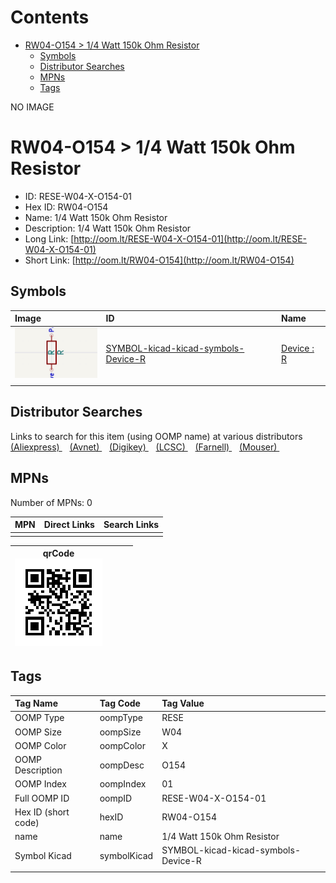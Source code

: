 



Contents
========

* [RW04-O154 > 1/4 Watt 150k Ohm Resistor](#rw04-o154--14-watt-150k-ohm-resistor)
	* [Symbols](#symbols)
	* [Distributor Searches](#distributor-searches)
	* [MPNs](#mpns)
	* [Tags](#tags)
  
NO IMAGE  
# RW04-O154 > 1/4 Watt 150k Ohm Resistor

- ID: RESE-W04-X-O154-01
- Hex ID: RW04-O154
- Name: 1/4 Watt 150k Ohm Resistor
- Description: 1/4 Watt 150k Ohm Resistor
- Long Link: [http://oom.lt/RESE-W04-X-O154-01](http://oom.lt/RESE-W04-X-O154-01)
- Short Link: [http://oom.lt/RW04-O154](http://oom.lt/RW04-O154)

## Symbols
  

|Image|ID|Name|
| :--- | :--- | :--- |
|[![](https://raw.githubusercontent.com/oomlout/oomlout_OOMP_eda_V2/main/SYMBOL/kicad/kicad-symbols/Device/R/image_140.png)](https://github.com/oomlout/oomlout_OOMP_eda_V2/tree/main/SYMBOL/kicad/kicad-symbols/Device/R/)|[SYMBOL-kicad-kicad-symbols-Device-R](https://github.com/oomlout/oomlout_OOMP_eda_V2/tree/main/SYMBOL/kicad/kicad-symbols/Device/R/)|[Device : R](https://github.com/oomlout/oomlout_OOMP_eda_V2/tree/main/SYMBOL/kicad/kicad-symbols/Device/R/)|
||||

## Distributor Searches
  
Links to search for this item (using OOMP name) at various distributors  
[(Aliexpress) ](https://www.aliexpress.com/wholesale?SearchText=11171/4+Watt+150k+Ohm+Resistor)&nbsp;&nbsp;&nbsp;[(Avnet) ](https://www.avnet.com/shop/us/search/1/4+Watt+150k+Ohm+Resistor)&nbsp;&nbsp;&nbsp;[(Digikey) ](https://www.digikey.co.uk/en/products/result?s=1/4+Watt+150k+Ohm+Resistor)&nbsp;&nbsp;&nbsp;[(LCSC) ](https://www.lcsc.com/search?q=1/4+Watt+150k+Ohm+Resistor)&nbsp;&nbsp;&nbsp;[(Farnell) ](https://uk.farnell.com/search?st=1/4+Watt+150k+Ohm+Resistor)&nbsp;&nbsp;&nbsp;[(Mouser) ](https://www.mouser.com/c/?q=1/4+Watt+150k+Ohm+Resistor)&nbsp;&nbsp;&nbsp;
## MPNs
  
Number of MPNs: 0  

|MPN|Direct Links|Search Links|
| :--- | :--- | :--- |
||||
  

|qrCode<br>[![](https://raw.githubusercontent.com/oomlout/oomlout_OOMP_parts_V2/main/RESE/W04/X/O154/01/qrCode_140.png)](https://github.com/oomlout/oomlout_OOMP_parts_V2/tree/main/RESE/W04/X/O154/01/qrCode.png)||||
| :---: | :---: | :---: | :---: |

## Tags
  

|Tag Name|Tag Code|Tag Value|
| :--- | :--- | :--- |
|OOMP Type|oompType|RESE|
|OOMP Size|oompSize|W04|
|OOMP Color|oompColor|X|
|OOMP Description|oompDesc|O154|
|OOMP Index|oompIndex|01|
|Full OOMP ID|oompID|RESE-W04-X-O154-01|
|Hex ID (short code)|hexID|RW04-O154|
|name|name|1/4 Watt 150k Ohm Resistor|
|Symbol Kicad|symbolKicad|SYMBOL-kicad-kicad-symbols-Device-R|
||||
